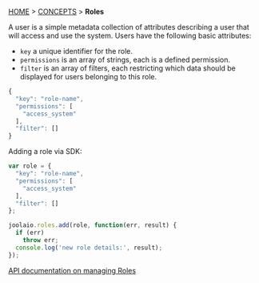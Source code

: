 [HOME](Home) > [CONCEPTS](basic-concepts) > **Roles**

A user is a simple metadata collection of attributes describing a user that will access and use the system.
Users have the following basic attributes:
- `key` a unique identifier for the role.
- `permissions` is an array of strings, each is a defined permission.
- `filter` is an array of filters, each restricting which data should be displayed for users belonging to this role.

```js
{
  "key": "role-name",
  "permissions": [
    "access_system"
  ],
  "filter": []
}
```

Adding a role via SDK:
```js
var role = {
  "key": "role-name",
  "permissions": [
    "access_system"
  ],
  "filter": []
};

joolaio.roles.add(role, function(err, result) {
  if (err)
    throw err;
  console.log('new role details:', result);
});
```

[API documentation on managing Roles](https://github.com/joola/joola/wiki/api-documentation#roles-rolesworkspaceapitoken)